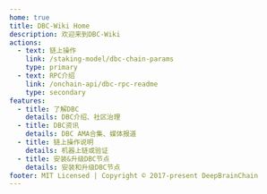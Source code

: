 ```yaml
---
home: true
title: DBC-Wiki Home
description: 欢迎来到DBC-Wiki
actions:
  - text: 链上操作
    link: /staking-model/dbc-chain-params
    type: primary
  - text: RPC介绍
    link: /onchain-api/dbc-rpc-readme
    type: secondary
features:
  - title: 了解DBC
    details: DBC介绍、社区治理
  - title: DBC资讯
    details: DBC AMA合集、媒体报道
  - title: 链上操作说明
    details: 机器上链或验证
  - title: 安装&升级DBC节点
    details: 安装和升级DBC节点
footer: MIT Licensed | Copyright © 2017-present DeepBrainChain
---
```

